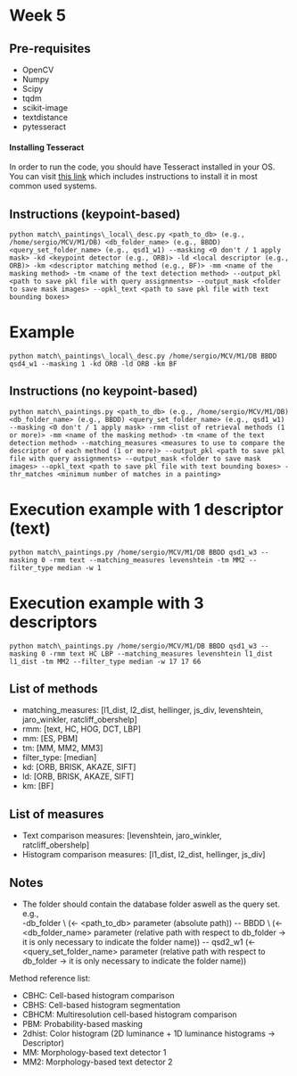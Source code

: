 # Week 5

## Pre-requisites
- OpenCV
- Numpy
- Scipy
- tqdm
- scikit-image
- textdistance
- pytesseract

#### Installing Tesseract
In order to run the code, you should have Tesseract installed in your OS.
You can visit [this link](https://stackoverflow.com/questions/50951955/pytesseract-tesseractnotfound-error-tesseract-is-not-installed-or-its-not-i)
which includes instructions to install it in most common used systems.

## Instructions (keypoint-based)
`python match\_paintings\_local\_desc.py <path_to_db> (e.g., /home/sergio/MCV/M1/DB) <db_folder_name> (e.g., BBDD) <query_set_folder_name> (e.g., qsd1_w1) --masking <0 don't / 1 apply mask> -kd <keypoint detector (e.g., ORB)> -ld <local descriptor (e.g., ORB)> -km <descriptor matching method (e.g., BF)> -mm <name of the masking method> -tm <name of the text detection method> --output_pkl <path to save pkl file with query assignments> --output_mask <folder to save mask images> --opkl_text <path to save pkl file with text bounding boxes>`

# Example
`python match\_paintings\_local\_desc.py /home/sergio/MCV/M1/DB BBDD qsd4_w1 --masking 1 -kd ORB -ld ORB -km BF`

## Instructions (no keypoint-based)
`python match\_paintings.py <path_to_db> (e.g., /home/sergio/MCV/M1/DB) <db_folder_name> (e.g., BBDD) <query_set_folder_name> (e.g., qsd1_w1) --masking <0 don't / 1 apply mask> -rmm <list of retrieval methods (1 or more)> -mm <name of the masking method> -tm <name of the text detection method> --matching_measures <measures to use to compare the descriptor of each method (1 or more)> --output_pkl <path to save pkl file with query assignments> --output_mask <folder to save mask images> --opkl_text <path to save pkl file with text bounding boxes> -thr_matches <minimum number of matches in a painting>`

# Execution example with 1 descriptor (text)
`python match\_paintings.py /home/sergio/MCV/M1/DB BBDD qsd1_w3 --masking 0 -rmm text --matching_measures levenshtein -tm MM2 --filter_type median -w 1`

# Execution example with 3 descriptors
`python match\_paintings.py /home/sergio/MCV/M1/DB BBDD qsd1_w3 --masking 0 -rmm text HC LBP --matching_measures levenshtein l1_dist l1_dist -tm MM2 --filter_type median -w 17 17 66`

## List of methods
<ul>
    <li> matching_measures: [l1_dist, l2_dist, hellinger, js_div, levenshtein, jaro_winkler, ratcliff_obershelp]</li>
    <li> rmm: [text, HC, HOG, DCT, LBP]</li>
    <li> mm: [ES, PBM]</li>
    <li> tm: [MM, MM2, MM3]</li>
    <li> filter_type: [median]</li>
    <li> kd: [ORB, BRISK, AKAZE, SIFT]</li>
    <li> ld: [ORB, BRISK, AKAZE, SIFT] </li>
    <li> km: [BF] </li>
</ul>

## List of measures
<ul>
    <li> Text comparison measures: [levenshtein, jaro_winkler, ratcliff_obershelp] </li>
    <li> Histogram comparison measures: [l1_dist, l2_dist, hellinger, js_div] </li>
</ul>

## Notes
 - The folder should contain the database folder aswell as the query set. \
    e.g., \
    -db_folder \ (<- <path_to_db> parameter (absolute path))
    -- BBDD \ (<- <db_folder_name> parameter (relative path with respect to db_folder -> it is only necessary to indicate the folder name))
    -- qsd2_w1 (<- <query_set_folder_name> parameter (relative path with respect to db_folder -> it is only necessary to indicate the folder name))

Method reference list:
- CBHC: Cell-based histogram comparison
- CBHS: Cell-based histogram segmentation
- CBHCM: Multiresolution cell-based histogram comparison
- PBM: Probability-based masking
- 2dhist: Color histogram (2D luminance + 1D luminance histograms -> Descriptor)
- MM: Morphology-based text detector 1
- MM2: Morphology-based text detector 2
